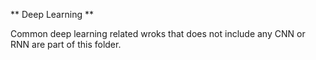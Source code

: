 ** Deep Learning **

Common deep learning related wroks that does not include any CNN or RNN are part of this folder.